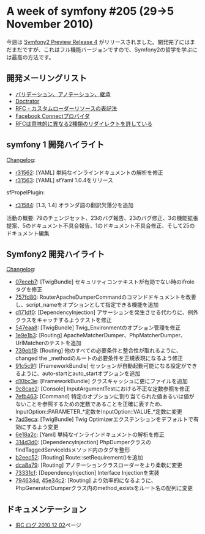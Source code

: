 A week of symfony #205 (29->5 November 2010)
============================================

今週は [Symfony2 Preview Release 4](http://www.symfony-project.org/blog/2010/12/01/symfony2-pr4-released) がリリースされました。開発完了にはまだまだですが、これはフル機能バージョンですので、Symfony2の哲学を学ぶには最高の方法です。
 
開発メーリングリスト
------------------------

  * [バリデーション、アノテーション、継承](http://groups.google.com/group/symfony-devs/browse_thread/thread/037e226b31eaac7b/dc2a8723cc70c9a4)
  * [Doctrator](http://groups.google.com/group/symfony-devs/browse_thread/thread/ac74f962ed1fdad6/8c2a75165c13602a)
  * [RFC - カスタムローダーリソースの表記法](http://groups.google.com/group/symfony-devs/browse_thread/thread/3104c1a9e45799d2/20fbe393c1afe088)
  * [Facebook Connectプロバイダ](http://groups.google.com/group/symfony-devs/browse_thread/thread/50b8a825c853056e/94ca1dfcf898d5bc)
  * [RFCは意味的に異なる2種類のリダイレクトを許している](http://groups.google.com/group/symfony-devs/browse_thread/thread/2a7815dbc424979f)

symfony 1 開発ハイライト
--------------------------------

[Changelog](http://trac.symfony-project.com/trac/timeline?from=05%2F12%2F2010&daysback=6&milestone=on&ticket=on&changeset=on&update=Update):

  * [r31562](http://trac.symfony-project.org/changeset/31562 "31562 revision on trac"): \[YAML\] 単純なインラインドキュメントの解析を修正
  * [r31563](http://trac.symfony-project.org/changeset/31563 "31563 revision on trac"): \[YAML\] sfYaml 1.0.4をリリース

sfPropelPlugin:

  * [r31584](http://trac.symfony-project.org/changeset/31584 "31584 revision on trac"): \[1.3, 1.4\] オランダ語の翻訳欠落分を追加

活動の概要: 79のチェンジセット、23のバグ報告、23のバグ修正、3の機能拡張提案、5のドキュメント不具合報告、1のドキュメント不具合修正、そして25のドキュメント編集

Symfony2 開発ハイライト
-------------------------------

[Changelog](http://github.com/symfony/symfony/commits/master):

  * [07eceb7](http://github.com/symfony/symfony/commit/07eceb7ade737185a84f5abb55a54ee1109ecb03 "07eceb7ade737185a84f5abb55a54ee1109ecb03 commit on github"): \[TwigBundle\] セキュリティコンテキストが有効でない時のifroleタグを修正
  * [757fd80](http://github.com/symfony/symfony/commit/757fd80b9bd181c867127346f413d4f6b8181c49 "757fd80b9bd181c867127346f413d4f6b8181c49 commit on github"): RouterApacheDumperCommandのコマンドドキュメントを改善し、script_nameをオプションとして指定できる機能を追加
  * [d171df0](http://github.com/symfony/symfony/commit/d171df0c3b04ebe8ea3899d2d4b0cf6b1a76a2b6 "d171df0c3b04ebe8ea3899d2d4b0cf6b1a76a2b6 commit on github"): \[DependencyInjection\] アサーションを発生させる代わりに、例外クラスをキャッチするようテストを修正
  * [547eaa8](http://github.com/symfony/symfony/commit/547eaa81f70a8b06272d75d82da17c8ca9bdd7da "547eaa81f70a8b06272d75d82da17c8ca9bdd7da commit on github"): \[TwigBundle\] Twig_Environmentのオプション管理を修正
  * [1e9e1b3](http://github.com/symfony/symfony/commit/1e9e1b346d248b706235370de2d7bd4552e33f38 "1e9e1b346d248b706235370de2d7bd4552e33f38 commit on github"): \[Routing\] ApacheMatcherDumper、PhpMatcherDumper、UrlMatcherのテストを追加
  * [739ebf9](http://github.com/symfony/symfony/commit/739ebf92f5d5daa32806489890d0decd4e244044 "739ebf92f5d5daa32806489890d0decd4e244044 commit on github"): \[Routing\] 他のすべての必要条件と整合性が取れるように、changed the _methodのルートの必要条件を正規表現になるよう修正
  * [91c5c91](http://github.com/symfony/symfony/commit/91c5c910eb95da5c2ee5d0b67c3ed2387e29db24 "91c5c910eb95da5c2ee5d0b67c3ed2387e29db24 commit on github"): \[FrameworkBundle\] セッションが自動起動可能になる設定ができるように、auto-startとauto_startオプションを追加
  * [d10bc3e](http://github.com/symfony/symfony/commit/d10bc3e412c60ea765fc477fff0b046ddb5f8747 "d10bc3e412c60ea765fc477fff0b046ddb5f8747 commit on github"): \[FrameworkBundle\] クラスキャッシュに更にファイルを追加
  * [9c8cae2](http://github.com/symfony/symfony/commit/9c8cae24f86d1852b079a4369f6fca8c2a66f1b7 "9c8cae24f86d1852b079a4369f6fca8c2a66f1b7 commit on github"): \[Console\] InputArgumentTestにおける不正な定数参照を修正
  * [7efb463](http://github.com/symfony/symfony/commit/7efb4630b8d7c32834a4dcd4888a64f7f2fbf2c8 "7efb4630b8d7c32834a4dcd4888a64f7f2fbf2c8 commit on github"): \[Command\] 特定のオプションに割り当てられた値あるいは値がないことを参照するための定数であることを正確に表すため、InputOption::PARAMETER_*定数をInputOption::VALUE_*定数に変更
  * [7ad3eca](http://github.com/symfony/symfony/commit/7ad3eca188f7d987dc613428b228a5ff5b3940f4 "7ad3eca188f7d987dc613428b228a5ff5b3940f4 commit on github"): \[TwigBundle\] Twig Optimizerエクステンションをデフォルトで有効にするよう変更
  * [6e18a2c](http://github.com/symfony/symfony/commit/6e18a2c52930a6b3e150f18499b71b04f117ddf4 "6e18a2c52930a6b3e150f18499b71b04f117ddf4 commit on github"): \[Yaml\] 単純なインラインドキュメントの解析を修正
  * [314d3d0](http://github.com/symfony/symfony/commit/314d3d06aec646b2ac4e6ea205f30e4139251b77 "314d3d06aec646b2ac4e6ea205f30e4139251b77 commit on github"): \[DependencyInjection\] PhpDumperクラスのfindTaggedServiceIdsメソッド内のタグを整形
  * [b2eec52](http://github.com/symfony/symfony/commit/b2eec52429e15a12f4a2ef0748fade8e7933f9c3 "b2eec52429e15a12f4a2ef0748fade8e7933f9c3 commit on github"): \[Routing\] Route::setRequirement()を追加
  * [dca8a79](http://github.com/symfony/symfony/commit/dca8a79bf5cf6faca5a0a0ee74dad91c19461ec8 "dca8a79bf5cf6faca5a0a0ee74dad91c19461ec8 commit on github"): \[Routing\] アノテーションクラスローダーをより柔軟に変更
  * [73331cf](http://github.com/symfony/symfony/commit/73331cf1c13212475d509e0e58c878e19643c752 "73331cf1c13212475d509e0e58c878e19643c752 commit on github"): \[DependencyInjection\] Interface Injectionを実装
  * [794634d](http://github.com/symfony/symfony/commit/794634db7ca1a630a68d4f631d4e9421266a1a26 "794634db7ca1a630a68d4f631d4e9421266a1a26 commit on github"), [45e34c2](http://github.com/symfony/symfony/commit/45e34c29fd7e615b837aecd9f9acd865ff40f148 "45e34c29fd7e615b837aecd9f9acd865ff40f148 commit on github"): \[Routing\] より効率的になるように、PhpGeneratorDumperクラス内のmethod_existsをルート名の配列に変更

ドキュメンテーション
-------------

  * <a href="http://trac.symfony-project.org/wiki/IRCLogs20101202">IRC ログ 2010 12 02</a>ページ

